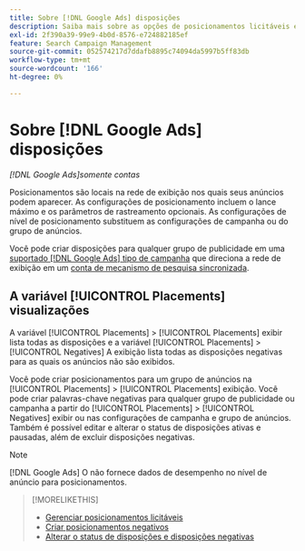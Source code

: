 ```yaml
---
title: Sobre [!DNL Google Ads] disposições
description: Saiba mais sobre as opções de posicionamentos licitáveis e negativos para [!DNL Google Ads].
exl-id: 2f390a39-99e9-4b0d-8576-e724882185ef
feature: Search Campaign Management
source-git-commit: 052574217d7ddafb8895c74094da5997b5ff83db
workflow-type: tm+mt
source-wordcount: '166'
ht-degree: 0%

---
```


# Sobre [!DNL Google Ads] disposições

*[!DNL Google Ads]somente contas*

Posicionamentos são locais na rede de exibição nos quais seus anúncios podem aparecer. As configurações de posicionamento incluem o lance máximo e os parâmetros de rastreamento opcionais. As configurações de nível de posicionamento substituem as configurações de campanha ou do grupo de anúncios.

Você pode criar disposições para qualquer grupo de publicidade em uma [suportado [!DNL Google Ads] tipo de campanha](/help/search-social-commerce/introduction/supported-inventory.md) que direciona a rede de exibição em um [conta de mecanismo de pesquisa sincronizada](/help/search-social-commerce/campaign-management/accounts/ad-network-account-about.md).

## A variável [!UICONTROL Placements] visualizações

A variável [!UICONTROL Placements] > [!UICONTROL Placements] exibir lista todas as disposições e a variável [!UICONTROL Placements] > [!UICONTROL Negatives] A exibição lista todas as disposições negativas para as quais os anúncios não são exibidos.

Você pode criar posicionamentos para um grupo de anúncios na [!UICONTROL Placements] > [!UICONTROL Placements] exibição. Você pode criar palavras-chave negativas para qualquer grupo de publicidade ou campanha a partir do [!UICONTROL Placements] > [!UICONTROL Negatives] exibir ou nas configurações de campanha e grupo de anúncios.  Também é possível editar e alterar o status de disposições ativas e pausadas, além de excluir disposições negativas.

>[!NOTE]
>
>[!DNL Google Ads] O não fornece dados de desempenho no nível de anúncio para posicionamentos.

>[!MORELIKETHIS]
>
>* [Gerenciar posicionamentos licitáveis](placement-manage.md)
>* [Criar posicionamentos negativos](placement-negative-create.md)
>* [Alterar o status de disposições e disposições negativas](placement-status-edit.md)
